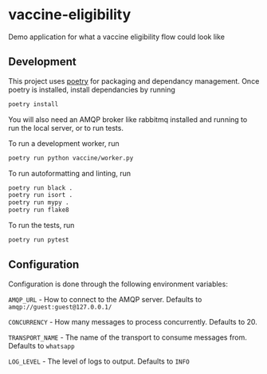 # vaccine-eligibility
Demo application for what a vaccine eligibility flow could look like

## Development
This project uses [poetry](https://python-poetry.org/docs/) for packaging and dependancy
management. Once poetry is installed, install dependancies by running
```bash
poetry install
```

You will also need an AMQP broker like rabbitmq installed and running to run the local
server, or to run tests.

To run a development worker, run
```bash
poetry run python vaccine/worker.py
```

To run autoformatting and linting, run
```bash
poetry run black .
poetry run isort .
poetry run mypy .
poetry run flake8
```

To run the tests, run
```bash
poetry run pytest
```

## Configuration
Configuration is done through the following environment variables:

`AMQP_URL` - How to connect to the AMQP server. Defaults to
`amqp://guest:guest@127.0.0.1/`

`CONCURRENCY` - How many messages to process concurrently. Defaults to 20.

`TRANSPORT_NAME` - The name of the transport to consume messages from. Defaults to
`whatsapp`

`LOG_LEVEL` - The level of logs to output. Defaults to `INFO`
